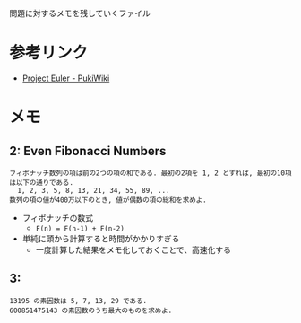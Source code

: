 問題に対するメモを残していくファイル

# 参考リンク

- [Project Euler - PukiWiki](https://odz.sakura.ne.jp/projecteuler/)

# メモ

## 2: Even Fibonacci Numbers

```
フィボナッチ数列の項は前の2つの項の和である. 最初の2項を 1, 2 とすれば, 最初の10項は以下の通りである.
  1, 2, 3, 5, 8, 13, 21, 34, 55, 89, ...
数列の項の値が400万以下のとき, 値が偶数の項の総和を求めよ.
```

- フィボナッチの数式
  - `F(n) = F(n-1) + F(n-2)`
- 単純に頭から計算すると時間がかかりすぎる
  - 一度計算した結果をメモ化しておくことで、高速化する

## 3: 

```
13195 の素因数は 5, 7, 13, 29 である.
600851475143 の素因数のうち最大のものを求めよ.
```